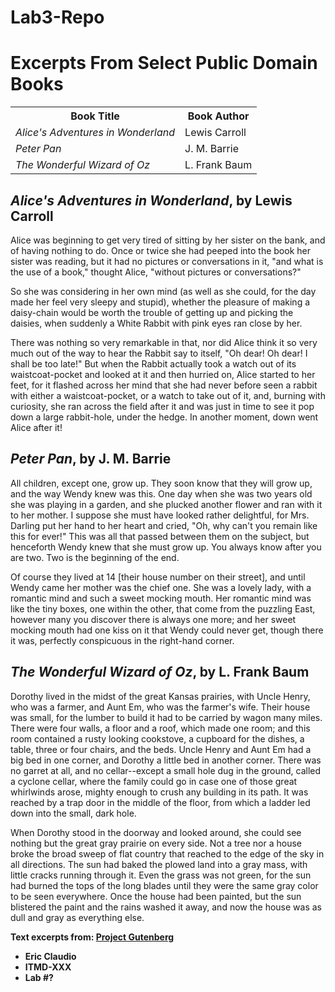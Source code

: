 # Lab3-Repo
<!DOCTYPE html>
<html lang="en">
<head>
	<meta charset="utf-8">
	<title>Excerpts From Select Public Domain Books</title>
</head>
<body>
  <h1>Excerpts From Select Public Domain Books</h1>
  <table>
    <tr>
      <th>Book Title</th>
      <th>Book Author</th>
    </tr>
    <tr>
      <td><em>Alice's Adventures in Wonderland</em></td>
      <td>Lewis Carroll</td>
    </tr>
    <tr>
      <td><em>Peter Pan</em></td>
      <td>J. M. Barrie</td>
    </tr>
    <tr>
      <td><em>The Wonderful Wizard of Oz</em></td>
      <td>L. Frank Baum</td>
    </tr>
  </table>
  <h2><em>Alice's Adventures in Wonderland</em>, by Lewis Carroll</h2>
  <p>Alice was beginning to get very tired of sitting by her sister on the bank, and of having nothing to do. Once or twice she had peeped into the book her sister was reading, but it had no pictures or conversations in it, "and what is the use of a book," thought Alice, "without pictures or conversations?"</p>
  <p>So she was considering in her own mind (as well as she could, for the day made her feel very sleepy and stupid), whether the pleasure of making a daisy-chain would be worth the trouble of getting up and picking the daisies, when suddenly a White Rabbit with pink eyes ran close by her.</p>
  <p>There was nothing so very remarkable in that, nor did Alice think it so very much out of the way to hear the Rabbit say to itself, "Oh dear! Oh dear! I shall be too late!" But when the Rabbit actually took a watch out of its waistcoat-pocket and looked at it and then hurried on, Alice started to her feet, for it flashed across her mind that she had never before seen a rabbit with either a waistcoat-pocket, or a watch to take out of it, and, burning with curiosity, she ran across the field after it and was just in time to see it pop down a large rabbit-hole, under the hedge. In another moment, down went Alice after it!</p>
  <h2><em>Peter Pan</em>, by J. M. Barrie</h2>
  <p>All children, except one, grow up. They soon know that they will grow up, and the way Wendy knew was this. One day when she was two years old she was playing in a garden, and she plucked another flower and ran with it to her mother. I suppose she must have looked rather delightful, for Mrs. Darling put her hand to her heart and cried, "Oh, why can't you remain like this for ever!" This was all that passed between them on the subject, but henceforth Wendy knew that she must grow up. You always know after you are two. Two is the beginning of the end.</p>
  <p>Of course they lived at 14 [their house number on their street], and until Wendy came her mother was the chief one. She was a lovely lady, with a romantic mind and such a sweet mocking mouth. Her romantic mind was like the tiny boxes, one within the other, that come from the puzzling East, however many you discover there is always one more; and her sweet mocking mouth had one kiss on it that Wendy could never get, though there it was, perfectly conspicuous in the right-hand corner.</p>
  <h2><em>The Wonderful Wizard of Oz</em>, by L. Frank Baum</h2>
  <p>Dorothy lived in the midst of the great Kansas prairies, with Uncle Henry, who was a farmer, and Aunt Em, who was the farmer's wife.  Their house was small, for the lumber to build it had to be carried by wagon many miles.  There were four walls, a floor and a roof, which made one room; and this room contained a rusty looking cookstove, a cupboard for the dishes, a table, three or four chairs, and the beds.  Uncle Henry and Aunt Em had a big bed in one corner, and Dorothy a little bed in another corner.  There was no garret at all, and no cellar--except a small hole dug in the ground, called a cyclone cellar, where the family could go in case one of those great whirlwinds arose, mighty enough to crush any building in its path.  It was reached by a trap door in the middle of the floor, from which a ladder led down into the small, dark hole.</p>
  <p>When Dorothy stood in the doorway and looked around, she could see nothing but the great gray prairie on every side.  Not a tree nor a house broke the broad sweep of flat country that reached to the edge of the sky in all directions.  The sun had baked the plowed land into a gray mass, with little cracks running through it.  Even the grass was not green, for the sun had burned the tops of the long blades until they were the same gray color to be seen everywhere.  Once the house had been painted, but the sun blistered the paint and the rains washed it away, and now the house was as dull and gray as everything else.</p>
  <p><strong>Text excerpts from: <a href="http://www.gutenberg.org">Project Gutenberg</a></strong></p>
  <ul>
    <li><strong> Eric Claudio</strong></li>
    <li><strong>ITMD-XXX</strong></li>
    <li><strong>Lab #?</strong></li>
  </ul>
</body>
</html>
